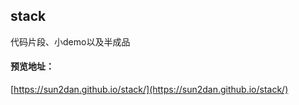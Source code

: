 ## stack

代码片段、小demo以及半成品

#### 预览地址：
[https://sun2dan.github.io/stack/](https://sun2dan.github.io/stack/)
